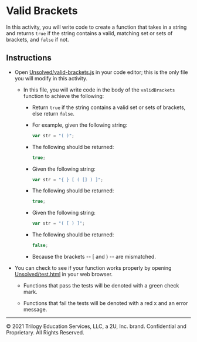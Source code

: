 # Valid Brackets

In this activity, you will write code to create a function that takes in a string and returns `true` if the string contains a valid, matching set or sets of brackets, and `false` if not.

## Instructions

* Open [Unsolved/valid-brackets.js](Unsolved/valid-brackets.js) in your code editor; this is the only file you will modify in this activity.

  * In this file, you will write code in the body of the `validBrackets` function to achieve the following:

    * Return `true` if the string contains a valid set or sets of brackets, else return `false`.

    * For example, given the following string:

      ```js
      var str = "( )";
      ```

    * The following should be returned:

      ```js
      true;
      ```

    * Given the following string:

      ```js
      var str = "{ } [ ( [] ) ]";
      ```

    * The following should be returned:

      ```js
      true;
      ```

    * Given the following string:

      ```js
      var str = "( [ ) ]";
      ```

    * The following should be returned:

      ```js
      false;
      ```

    * Because the brackets -- [ and ) -- are mismatched.

* You can check to see if your function works properly by opening [Unsolved/test.html](Unsolved/test.html) in your web browser.

  * Functions that pass the tests will be denoted with a green check mark.

  * Functions that fail the tests will be denoted with a red x and an error message.

---
© 2021 Trilogy Education Services, LLC, a 2U, Inc. brand. Confidential and Proprietary. All Rights Reserved.
